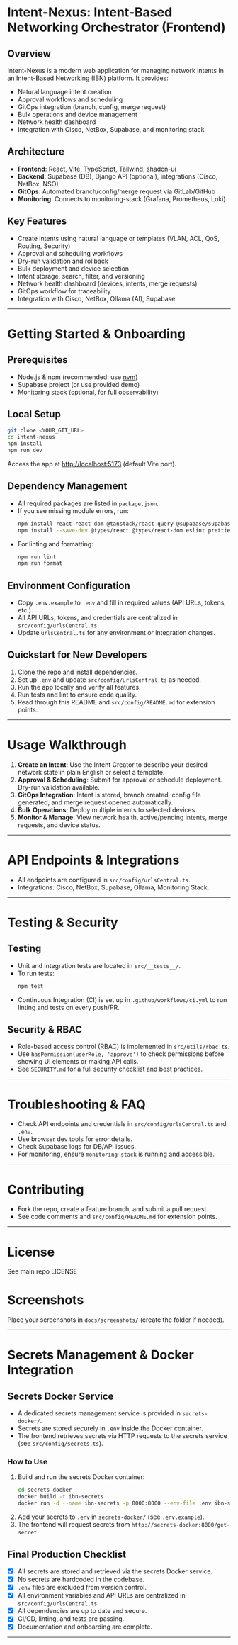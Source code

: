 # Intent-Nexus: Intent-Based Networking Orchestrator (Frontend)

## Overview

Intent-Nexus is a modern web application for managing network intents in an Intent-Based Networking (IBN) platform. It provides:
- Natural language intent creation
- Approval workflows and scheduling
- GitOps integration (branch, config, merge request)
- Bulk operations and device management
- Network health dashboard
- Integration with Cisco, NetBox, Supabase, and monitoring stack

## Architecture

- **Frontend**: React, Vite, TypeScript, Tailwind, shadcn-ui
- **Backend**: Supabase (DB), Django API (optional), integrations (Cisco, NetBox, NSO)
- **GitOps**: Automated branch/config/merge request via GitLab/GitHub
- **Monitoring**: Connects to monitoring-stack (Grafana, Prometheus, Loki)

## Key Features

- Create intents using natural language or templates (VLAN, ACL, QoS, Routing, Security)
- Approval and scheduling workflows
- Dry-run validation and rollback
- Bulk deployment and device selection
- Intent storage, search, filter, and versioning
- Network health dashboard (devices, intents, merge requests)
- GitOps workflow for traceability
- Integration with Cisco, NetBox, Ollama (AI), Supabase

---

# Getting Started & Onboarding

## Prerequisites
- Node.js & npm (recommended: use [nvm](https://github.com/nvm-sh/nvm#installing-and-updating))
- Supabase project (or use provided demo)
- Monitoring stack (optional, for full observability)

## Local Setup
```sh
git clone <YOUR_GIT_URL>
cd intent-nexus
npm install
npm run dev
```
Access the app at [http://localhost:5173](http://localhost:5173) (default Vite port).

## Dependency Management
- All required packages are listed in `package.json`.
- If you see missing module errors, run:
  ```sh
  npm install react react-dom @tanstack/react-query @supabase/supabase-js tailwindcss shadcn-ui
  npm install --save-dev @types/react @types/react-dom eslint prettier
  ```
- For linting and formatting:
  ```sh
  npm run lint
  npm run format
  ```

## Environment Configuration
- Copy `.env.example` to `.env` and fill in required values (API URLs, tokens, etc.).
- All API URLs, tokens, and credentials are centralized in `src/config/urlsCentral.ts`.
- Update `urlsCentral.ts` for any environment or integration changes.

## Quickstart for New Developers
1. Clone the repo and install dependencies.
2. Set up `.env` and update `src/config/urlsCentral.ts` as needed.
3. Run the app locally and verify all features.
4. Run tests and lint to ensure code quality.
5. Read through this README and `src/config/README.md` for extension points.

---

# Usage Walkthrough
1. **Create an Intent**: Use the Intent Creator to describe your desired network state in plain English or select a template.
2. **Approval & Scheduling**: Submit for approval or schedule deployment. Dry-run validation available.
3. **GitOps Integration**: Intent is stored, branch created, config file generated, and merge request opened automatically.
4. **Bulk Operations**: Deploy multiple intents to selected devices.
5. **Monitor & Manage**: View network health, active/pending intents, merge requests, and device status.

---

# API Endpoints & Integrations
- All endpoints are configured in `src/config/urlsCentral.ts`.
- Integrations: Cisco, NetBox, Supabase, Ollama, Monitoring Stack.

---

# Testing & Security

## Testing
- Unit and integration tests are located in `src/__tests__/`.
- To run tests:
  ```sh
  npm test
  ```
- Continuous Integration (CI) is set up in `.github/workflows/ci.yml` to run linting and tests on every push/PR.

## Security & RBAC
- Role-based access control (RBAC) is implemented in `src/utils/rbac.ts`.
- Use `hasPermission(userRole, 'approve')` to check permissions before showing UI elements or making API calls.
- See `SECURITY.md` for a full security checklist and best practices.

---

# Troubleshooting & FAQ
- Check API endpoints and credentials in `src/config/urlsCentral.ts` and `.env`.
- Use browser dev tools for error details.
- Check Supabase logs for DB/API issues.
- For monitoring, ensure `monitoring-stack` is running and accessible.

---

# Contributing
- Fork the repo, create a feature branch, and submit a pull request.
- See code comments and `src/config/README.md` for extension points.

---

# License
See main repo LICENSE

# Screenshots
Place your screenshots in `docs/screenshots/` (create the folder if needed).

---

# Secrets Management & Docker Integration

## Secrets Docker Service
- A dedicated secrets management service is provided in `secrets-docker/`.
- Secrets are stored securely in `.env` inside the Docker container.
- The frontend retrieves secrets via HTTP requests to the secrets service (see `src/config/secrets.ts`).

### How to Use
1. Build and run the secrets Docker container:
   ```sh
   cd secrets-docker
   docker build -t ibn-secrets .
   docker run -d --name ibn-secrets -p 8000:8000 --env-file .env ibn-secrets
   ```
2. Add your secrets to `.env` in `secrets-docker/` (see `.env.example`).
3. The frontend will request secrets from `http://secrets-docker:8000/get-secret`.

## Final Production Checklist
- [x] All secrets are stored and retrieved via the secrets Docker service.
- [x] No secrets are hardcoded in the codebase.
- [x] `.env` files are excluded from version control.
- [x] All environment variables and API URLs are centralized in `src/config/urlsCentral.ts`.
- [x] All dependencies are up to date and secure.
- [x] CI/CD, linting, and tests are passing.
- [x] Documentation and onboarding are complete.

---
